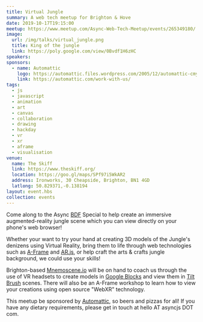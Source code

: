 ```yaml
---
title: Virtual Jungle
summary: A web tech meetup for Brighton & Hove
date: 2019-10-17T19:15:00
meetup: https://www.meetup.com/Async-Web-Tech-Meetup/events/265349180/
image:
  url: /img/talks/virtual_jungle.png
  title: King of the jungle
  link: https://poly.google.com/view/0Bvdf1H6zHC
speakers:
sponsors:
  - name: Automattic
    logo: https://automattic.files.wordpress.com/2005/12/automattic-cmyk.png
    link: https://automattic.com/work-with-us/
tags:
  - js
  - javascript
  - animation
  - art
  - canvas
  - collaboration
  - drawing
  - hackday
  - vr
  - xr
  - aframe
  - visualisation
venue:
  name: The Skiff
  link: https://www.theskiff.org/
  location: https://goo.gl/maps/SPf97i5WkAR2
  address: Ironworks, 30 Cheapside, Brighton, BN1 4GD
  latlong: 50.829371,-0.138194
layout: event.hbs
collection: events
---
```

Come along to the Async [BDF](https://brightondigitalfestival.co.uk/) Special to help create an immersive augmented-reality jungle scene which you can view directly on your phone's web browser!

Whether your want to try your hand at creating 3D models of the Jungle's denizens using Virtual Reality, bring them to life through web technologies such as [A-Frame](https://aframe.io/) and [AR.js](https://github.com/jeromeetienne/AR.js), or help craft the arts & crafts jungle background, we could use your skills!

Brighton-based [Mnemoscene.io](https://mnemoscene.io) will be on hand to coach us through the use of VR headsets to create models in [Google Blocks](https://vr.google.com/blocks/) and view them in [Tilt Brush](https://www.tiltbrush.com/) scenes. There will also be an A-Frame workshop to learn how to view your creations using open source "WebXR" technology.

This meetup be sponsored by [Automattic](https://automattic.com/work-with-us/), so beers and pizzas for all! If you have any dietary requirements, please get in touch at hello AT asyncjs DOT com.

